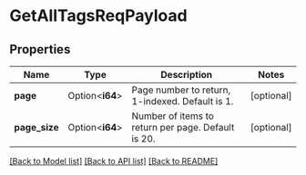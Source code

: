 # GetAllTagsReqPayload

## Properties

Name | Type | Description | Notes
------------ | ------------- | ------------- | -------------
**page** | Option<**i64**> | Page number to return, 1-indexed. Default is 1. | [optional]
**page_size** | Option<**i64**> | Number of items to return per page. Default is 20. | [optional]

[[Back to Model list]](../README.md#documentation-for-models) [[Back to API list]](../README.md#documentation-for-api-endpoints) [[Back to README]](../README.md)


